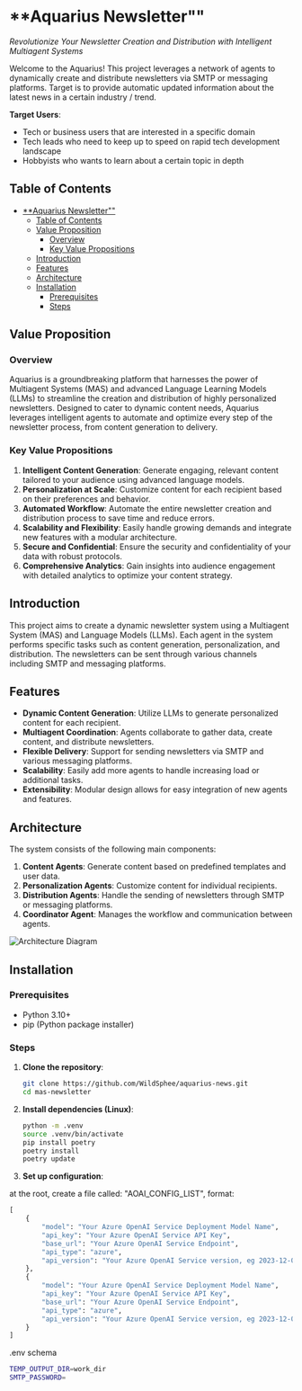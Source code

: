 # **Aquarius Newsletter""
*Revolutionize Your Newsletter Creation and Distribution with Intelligent Multiagent Systems*

Welcome to the Aquarius! This project leverages a network of agents to dynamically create and distribute newsletters via SMTP or messaging platforms. Target is to provide automatic updated information about the latest news in a certain industry / trend.

**Target Users**:
- Tech or business users that are interested in a specific domain
- Tech leads who need to keep up to speed on rapid tech development landscape
- Hobbyists who wants to learn about a certain topic in depth

## Table of Contents
- [\*\*Aquarius Newsletter""](#aquarius-newsletter)
  - [Table of Contents](#table-of-contents)
  - [Value Proposition](#value-proposition)
    - [Overview](#overview)
    - [Key Value Propositions](#key-value-propositions)
  - [Introduction](#introduction)
  - [Features](#features)
  - [Architecture](#architecture)
  - [Installation](#installation)
    - [Prerequisites](#prerequisites)
    - [Steps](#steps)

## Value Proposition
### Overview

Aquarius is a groundbreaking platform that harnesses the power of Multiagent Systems (MAS) and advanced Language Learning Models (LLMs) to streamline the creation and distribution of highly personalized newsletters. Designed to cater to dynamic content needs, Aquarius leverages intelligent agents to automate and optimize every step of the newsletter process, from content generation to delivery.

### Key Value Propositions
1. **Intelligent Content Generation**: Generate engaging, relevant content tailored to your audience using advanced language models.
2. **Personalization at Scale**: Customize content for each recipient based on their preferences and behavior.
3. **Automated Workflow**: Automate the entire newsletter creation and distribution process to save time and reduce errors.
4. **Scalability and Flexibility**: Easily handle growing demands and integrate new features with a modular architecture.
5. **Secure and Confidential**: Ensure the security and confidentiality of your data with robust protocols.
6. **Comprehensive Analytics**: Gain insights into audience engagement with detailed analytics to optimize your content strategy.



## Introduction

This project aims to create a dynamic newsletter system using a Multiagent System (MAS) and Language Models (LLMs). Each agent in the system performs specific tasks such as content generation, personalization, and distribution. The newsletters can be sent through various channels including SMTP and messaging platforms.

## Features

- **Dynamic Content Generation**: Utilize LLMs to generate personalized content for each recipient.
- **Multiagent Coordination**: Agents collaborate to gather data, create content, and distribute newsletters.
- **Flexible Delivery**: Support for sending newsletters via SMTP and various messaging platforms.
- **Scalability**: Easily add more agents to handle increasing load or additional tasks.
- **Extensibility**: Modular design allows for easy integration of new agents and features.

## Architecture

The system consists of the following main components:

1. **Content Agents**: Generate content based on predefined templates and user data.
2. **Personalization Agents**: Customize content for individual recipients.
3. **Distribution Agents**: Handle the sending of newsletters through SMTP or messaging platforms.
4. **Coordinator Agent**: Manages the workflow and communication between agents.

![Architecture Diagram](docs/architecture.png)

## Installation

### Prerequisites

- Python 3.10+
- pip (Python package installer)

### Steps

1. **Clone the repository**:
    ```sh
    git clone https://github.com/WildSphee/aquarius-news.git
    cd mas-newsletter
    ```

2. **Install dependencies (Linux)**:
    ```sh
    python -m .venv
    source .venv/bin/activate
    pip install poetry
    poetry install
    poetry update
    ```

3. **Set up configuration**:

at the root, create a file called: "AOAI_CONFIG_LIST", format:
```python
[
    {
        "model": "Your Azure OpenAI Service Deployment Model Name",
        "api_key": "Your Azure OpenAI Service API Key",
        "base_url": "Your Azure OpenAI Service Endpoint",
        "api_type": "azure",
        "api_version": "Your Azure OpenAI Service version, eg 2023-12-01-preview"
    },
    {
        "model": "Your Azure OpenAI Service Deployment Model Name",
        "api_key": "Your Azure OpenAI Service API Key",
        "base_url": "Your Azure OpenAI Service Endpoint",
        "api_type": "azure",
        "api_version": "Your Azure OpenAI Service version, eg 2023-12-01-preview"
    }
]
```
.env schema
```bash
TEMP_OUTPUT_DIR=work_dir
SMTP_PASSWORD=
```
